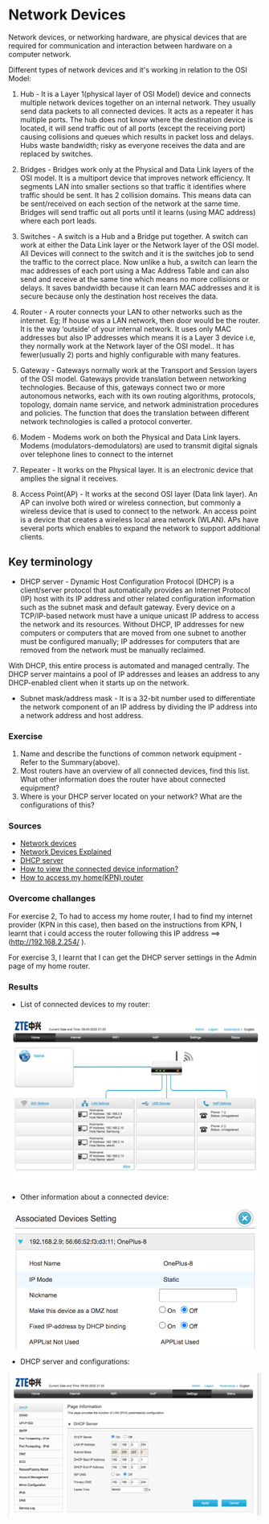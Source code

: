 # Network Devices
Network devices, or networking hardware, are physical devices that are required for communication and interaction between hardware on a computer network.

Different types of network devices and it's working in relation to the OSI Model:

1. Hub - It is a Layer 1(physical layer of OSI Model) device and connects multiple network devices together on an internal network. They usually send data packets to all connected devices. It acts as a repeater it has multiple ports. The hub does not know where the destination device is located, it will send traffic out of all ports (except the receiving port) causing collisions and queues which results in packet loss and delays. Hubs waste bandwidth; risky as everyone receives the data and are replaced by switches.

2. Bridges - Bridges work only at the Physical and Data Link layers of the OSI model. It is a multiport device that improves network efficiency. It segments LAN into smaller sections so that traffic it identifies where traffic should be sent. It has 2 collision domains. This means data can be sent/received on each section of the network at the same time. Bridges will send traffic out all ports until it learns (using MAC address) where each port leads.

3. Switches - A switch is a Hub and a Bridge put together. A switch can work at either the Data Link layer or the Network layer of the OSI model. All Devices will connect to the switch and it is the switches job to send the traffic to the correct place. Now unlike a hub, a switch can learn the mac addresses of each port using a Mac Address Table and can also send and receive at the same tine which means no more collisions or delays. It saves bandwidth because it can learn MAC addresses and it is secure because only the destination host receives the data. 

4. Router - A router connects your LAN to other networks such as the internet. Eg; If house was a LAN network, then door would be the router. It is the way ‘outside’ of your internal network. It uses only MAC addresses but also IP addresses which means it is a Layer 3 device i.e, they normally work at the Network layer of the OSI model.. It has fewer(usually 2) ports and highly configurable with many features.

5.  Gateway - Gateways normally work at the Transport and Session layers of the OSI model. Gateways provide translation between networking technologies. Because of this, gateways connect two or more autonomous networks, each with its own routing algorithms, protocols, topology, domain name service, and network administration procedures and policies. The function that does the translation between different network technologies is called a protocol converter.

6.  Modem - Modems work on both the Physical and Data Link layers. Modems (modulators-demodulators) are used to transmit digital signals over telephone lines to connect to the internet

7. Repeater - It works on the Physical layer. It is an electronic device that amplies the signal it receives. 

8. Access Point(AP) - It works at the second OSI layer (Data link layer). An AP can involve both wired or wireless connection, but commonly a wireless device that is used to connect to the network. An access point is a device that creates a wireless local area network (WLAN). APs have several ports which enables to expand the network to support additional clients.

## Key terminology

- DHCP server - Dynamic Host Configuration Protocol (DHCP) is a client/server protocol that automatically provides an Internet Protocol (IP) host with its IP address and other related configuration information such as the subnet mask and default gateway.
Every device on a TCP/IP-based network must have a unique unicast IP address to access the network and its resources. Without DHCP, IP addresses for new computers or computers that are moved from one subnet to another must be configured manually; IP addresses for computers that are removed from the network must be manually reclaimed.

With DHCP, this entire process is automated and managed centrally. The DHCP server maintains a pool of IP addresses and leases an address to any DHCP-enabled client when it starts up on the network.

- Subnet mask/address mask - It is a 32-bit number used to differentiate the network component of an IP address by dividing the IP address into a network address and host address.

### Exercise
1. Name and describe the functions of common network equipment - Refer to the Summary(above).
2.  Most routers have an overview of all connected devices, find this list. What other information does the router have about connected equipment?
3. Where is your DHCP server located on your network? What are the configurations of this?

### Sources

- [Network devices](https://blog.netwrix.com/2019/01/08/network-devices-explained/)
- [Network Devices Explained](https://www.youtube.com/watch?v=eMamgWllRFY)
- [DHCP server](https://docs.microsoft.com/en-us/windows-server/networking/technologies/dhcp/dhcp-top)
- [How to view the connected device information?](https://consumer.huawei.com/sa-en/support/content/en-us00728122/)
- [How to access my home(KPN) router](https://forum.kpn.com/internet-9/inloggen-op-experia-box-v10a-506872#:~:text=Start%20een%20browser%20zoals%20Internet,een%20nieuw%20wachtwoord%20aangemaakt%20worden.)

### Overcome challanges

For exercise 2, To had to access my home router, I had to find my internet provider (KPN in this case), then based on the instructions from KPN, I learnt that i could access the router following this IP address ==> (http://192.168.2.254/ ).

For exercise 3, I learnt that I can get the DHCP server settings in the Admin page of my home router.

### Results

- List of connected devices to my router:

![NNTW-02NetworkDevices](../00_includes/NTW/NTW-02/i1.png)

- Other information about a connected device:

![NTW-02NetworkDevices](../00_includes/NTW/NTW-02/i2.png)

- DHCP server and configurations:

![NTW-02NetworkDevices](../00_includes/NTW/NTW-02/i3.png)






